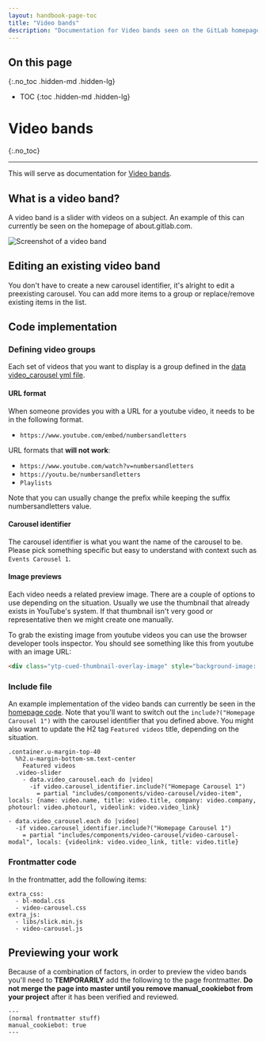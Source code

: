 ```yaml
---
layout: handbook-page-toc
title: "Video bands"
description: "Documentation for Video bands seen on the GitLab homepage. A video band is a slider with videos on a subject. "
---
```


## On this page
{:.no_toc .hidden-md .hidden-lg}

- TOC
{:toc .hidden-md .hidden-lg}

# Video bands
{:.no_toc}

---

This will serve as documentation for [Video bands](https://gitlab.com/groups/gitlab-com/marketing/growth-marketing/brand-and-digital/-/epics/6).

## What is a video band?

A video band is a slider with videos on a subject. An example of this can currently be seen on the homepage of about.gitlab.com.

![Screenshot of a video band](/images/handbook/growth-marketing/screenshot-video-band.png)

## Editing an existing video band

You don't have to create a new carousel identifier, it's alright to edit a preexisting carousel. You can add more items to a group or replace/remove existing items in the list.

## Code implementation

### Defining video groups

Each set of videos that you want to display is a group defined in the [data video_carousel yml file](https://bit.ly/36iNPbe).

#### URL format

When someone provides you with a URL for a youtube video, it needs to be in the following format.

* `https://www.youtube.com/embed/numbersandletters`

URL formats that **will not work**:

* `https://www.youtube.com/watch?v=numbersandletters`
* `https://youtu.be/numbersandletters`
* `Playlists`

Note that you can usually change the prefix while keeping the suffix numbersandletters value.

#### Carousel identifier

The carousel identifier is what you want the name of the carousel to be. Please pick something specific but easy to understand with context such as `Events Carousel 1`.

#### Image previews

Each video needs a related preview image. There are a couple of options to use depending on the situation. Usually we use the thumbnail that already exists in YouTube's system. If that thumbnail isn't very good or representative then we might create one manually.

To grab the existing image from youtube videos you can use the browser developer tools inspector. You should see something like this from youtube with an image URL:

```html
<div class="ytp-cued-thumbnail-overlay-image" style="background-image: url(&quot;https://i.ytimg.com/vi/1GPsepFmNes/maxresdefault.jpg&quot;);"></div>

```

### Include file

An example implementation of the video bands can currently be seen in the [homepage code](https://bit.ly/3jeRP0n). Note that you'll want to switch out the `include?("Homepage Carousel 1")` with the carousel identifier that you defined above. You might also want to update the H2 tag `Featured videos` title, depending on the situation.

```haml
.container.u-margin-top-40
  %h2.u-margin-bottom-sm.text-center
    Featured videos
  .video-slider
    - data.video_carousel.each do |video|
      -if video.carousel_identifier.include?("Homepage Carousel 1")
        = partial "includes/components/video-carousel/video-item", locals: {name: video.name, title: video.title, company: video.company, photourl: video.photourl, videolink: video.video_link}

- data.video_carousel.each do |video|
  -if video.carousel_identifier.include?("Homepage Carousel 1")
    = partial "includes/components/video-carousel/video-carousel-modal", locals: {videolink: video.video_link, title: video.title}
```

### Frontmatter code

In the frontmatter, add the following items:

```
extra_css:
  - bl-modal.css
  - video-carousel.css
extra_js:
  - libs/slick.min.js
  - video-carousel.js
```

## Previewing your work

Because of a combination of factors, in order to preview the video bands you'll need to **TEMPORARILY** add the following to the page frontmatter. **Do not merge the page into master until you remove manual_cookiebot from your project** after it has been verified and reviewed.

```
---
(normal frontmatter stuff)
manual_cookiebot: true
---
```
